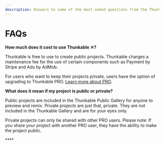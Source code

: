 ```yaml
---
description: Answers to some of the most asked questions from the Thunkable community
---
```


# FAQs

**How much does it cost to use Thunkable ✕?**

Thunkable is free to use to create public projects. Thunkable charges a maintenance fee for the use of certain components such as Payment by Stripe and Ads by AdMob.

For users who want to keep their projects private, users have the option of upgrading to Thunkable PRO. [Learn more about PRO](https://thunkable.com/#/pricing).

**What does it mean if my project is public or private?**

Public projects are included in the Thunkable Public Gallery for anyone to preview and remix. Private projects are just that, private. They are not included in the Thunkable Gallery and are for your eyes only. 

Private projects can only be shared with other PRO users. Please note: If you share your project with another PRO user, they have the ability to make the project public.

\*\*\*\*

